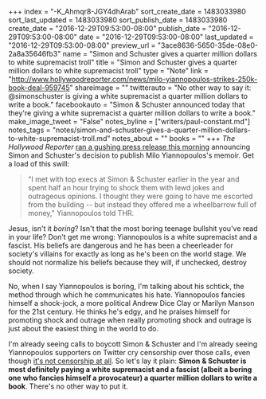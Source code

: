 +++
index = "-K_Ahmqr8-JGY4dhArab"
sort_create_date = 1483033980
sort_last_updated = 1483033980
sort_publish_date = 1483033980
create_date = "2016-12-29T09:53:00-08:00"
publish_date = "2016-12-29T09:53:00-08:00"
date = "2016-12-29T09:53:00-08:00"
last_updated = "2016-12-29T09:53:00-08:00"
preview_url = "3ace8636-5650-35de-08e0-2a8a35646fb3"
name = "Simon and Schuster gives a quarter million dollars to white supremacist troll"
title = "Simon and Schuster gives a quarter million dollars to white supremacist troll"
type = "Note"
link = "http://www.hollywoodreporter.com/news/milo-yiannopoulos-strikes-250k-book-deal-959745"
shareimage = ""
twitterauto = "No other way to say it: @simonschuster is giving a white supremacist a quarter million dollars to write a book."
facebookauto = "Simon & Schuster announced today that they're giving a white supremacist a quarter million dollars to write a book."
make_image_tweet = "False"
notes_byline = ["writers/paul-constant.md"]
notes_tags = "notes/simon-and-schuster-gives-a-quarter-million-dollars-to-white-supremacist-troll.md"
notes_about = ""
books = ""
+++
*The Hollywood Reporter* [ran a gushing press release this morning](http://www.hollywoodreporter.com/news/milo-yiannopoulos-strikes-250k-book-deal-959745) announcing Simon and Schuster's decision to publish Milo Yiannopoulos's memoir. Get a load of this swill:

<blockquote>"I met with top execs at Simon & Schuster earlier in the year and spent half an hour trying to shock them with lewd jokes and outrageous opinions. I thought they were going to have me escorted from the building -- but instead they offered me a wheelbarrow full of money," Yiannopoulos told THR.</blockquote>

Jesus, isn't it *boring*? Isn't that the most boring teenage bullshit you've read in your life? Don't get me wrong: Yiannopoulos is a white supremacist and a fascist. His beliefs are dangerous and he has been a cheerleader for society's villains for exactly as long as he's been on the world stage. We should not normalize his beliefs because they will, if unchecked, destroy society.

No, when I say Yiannopoulos is boring, I'm talking about his schtick, the method through which he communicates his hate. Yiannopoulos fancies himself a shock-jock, a more political Andrew Dice Clay or Marilyn Manson for the 21st century. He thinks he's edgy, and he praises himself for promoting shock and outrage when really promoting shock and outrage is just about the easiest thing in the world to do. 

I'm already seeing calls to boycott Simon & Schuster and I'm already seeing Yiannopoulos supporters on Twitter cry censorship over those calls, even though [it's not censorship at all](https://xkcd.com/1357/). So let's lay it plain: **Simon & Schuster is most definitely paying a white supremacist and a fascist (albeit a boring one who fancies himself a provocateur) a quarter million dollars to write a book**. There's no other way to put it.